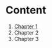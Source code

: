 <!Doctype html>
<html>
  <head>
    <title>All Java</title>
  </head>
  <body>
    <h1>Content</h1>
    <ol>
      <a href=""><li>Chapter 1</li></a>
      <li>Chapter 2</li>
      <li>Chapter 3</li>
    </ol>
  </body>
  
</html>
  
